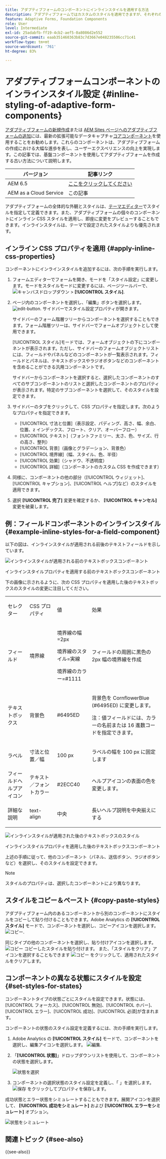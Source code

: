 ```yaml
---
title: アダプティブフォームのコンポーネントにインラインスタイルを適用する方法
description: アダプティブフォームではカスタムのスタイルを適用できますが、それぞれのコンポーネントにインライン CSS プロパティを適用することも可能です。
feature: Adaptive Forms, Foundation Components
role: User
level: Intermediate
exl-id: 25adabfb-ff19-4cb2-aef5-0a8086d2e552
source-git-commit: eaab351460363b83c7d3667e048235506cc71c41
workflow-type: tm+mt
source-wordcount: '761'
ht-degree: 83%

---
```


# アダプティブフォームコンポーネントのインラインスタイル設定 {#inline-styling-of-adaptive-form-components}

<span class="preview">[アダプティブフォームの新規作成](/help/forms/creating-adaptive-form-core-components.md)または [AEM Sites ページへのアダプティブフォームの追加](/help/forms/create-or-add-an-adaptive-form-to-aem-sites-page.md)には、最新の拡張可能なデータキャプチャ[コアコンポーネント](https://experienceleague.adobe.com/docs/experience-manager-core-components/using/adaptive-forms/introduction.html?lang=ja)を使用することをお勧めします。これらのコンポーネントは、アダプティブフォームの作成における大幅な進歩を表し、ユーザーエクスペリエンスの向上を実現します。この記事では、基盤コンポーネントを使用してアダプティブフォームを作成する古い方法について説明します。</span>

| バージョン | 記事リンク |
| -------- | ---------------------------- |
| AEM 6.5 | [ここをクリックしてください](https://experienceleague.adobe.com/docs/experience-manager-65/forms/adaptive-forms-basic-authoring/inline-style-adaptive-forms.html) |
| AEM as a Cloud Service | この記事 |

アダプティブフォームの全体的な外観とスタイルは、[テーマエディター](themes.md)でスタイルを指定して定義できます。また、アダプティブフォームの個々のコンポーネントにインライン CSS スタイルを適用し、即座に変更をプレビューすることもできます。インラインスタイルは、テーマで設定されたスタイルよりも優先されます。

## インライン CSS プロパティを適用 {#apply-inline-css-properties}

コンポーネントにインラインスタイルを追加するには、次の手順を実行します。

1. フォームエディターでフォームを開き、モードを「スタイル設定」に変更します。モードをスタイルモードに変更するには、ページツールバーで、 ![キャンバスドロップダウン](assets/Smock_ChevronDown.svg) > **[!UICONTROL スタイル]**.
1. ページ内のコンポーネントを選択し、「編集」ボタンを選択します。 ![edit-button](assets/edit.svg). サイドバーでスタイル設定プロパティが開きます。

   サイドバーのフォーム階層ツリーからコンポーネントを選択することもできます。フォーム階層ツリーは、サイドバーでフォームオブジェクトとして使用できます。

   [!UICONTROL スタイル]モードでは、フォームオブジェクトの下にコンポーネントが表示されます。ただし、サイドバーのフォームオブジェクトリストには、フィールドやパネルなどのコンポーネントが一覧表示されます。フィールドとパネルは、テキストボックスやラジオボタンなどのコンポーネントを含めることができる汎用コンポーネントです。

   サイドバーからコンポーネントを選択すると、選択したコンポーネントのすべてのサブコンポーネントのリストと選択したコンポーネントのプロパティが表示されます。特定のサブコンポーネントを選択して、そのスタイルを設定できます。

1. サイドバーのタブをクリックして、CSS プロパティを指定します。次のようなプロパティを指定できます。

   * [!UICONTROL 寸法と位置]（表示設定、パディング、高さ、幅、余白、位置、z インデックス、フロート、クリア、オーバーフロー）
   * [!UICONTROL テキスト]（フォントファミリー、太さ、色、サイズ、行の高さ、整列）
   * [!UICONTROL 背景]（画像とグラデーション、背景色）
   * [!UICONTROL 境界線]（幅、スタイル、色、半径）
   * [!UICONTROL 効果]（シャドウ、不透明度）
   * [!UICONTROL 詳細]（コンポーネントのカスタム CSS を作成できます）

1. 同様に、コンポーネントの他の部分（[!UICONTROL ウィジェット]、[!UICONTROL キャプション]、[!UICONTROL ヘルプ]など）のスタイルを適用できます。
1. 選択 **[!UICONTROL 完了]** 変更を確定するか、 **[!UICONTROL キャンセル]** 変更を破棄します。

## 例：フィールドコンポーネントのインラインスタイル {#example-inline-styles-for-a-field-component}

以下の図は、インラインスタイルが適用される前後のテキストフィールドを示しています。

![インラインスタイルが適用される前のテキストボックスコンポーネント](assets/no-style.png)

インラインスタイルプロパティを適用する前のテキストボックスコンポーネント

下の画像に示されるように、次の CSS プロパティを適用した後のテキストボックスのスタイルの変更に注目してください。

<table>
 <tbody>
  <tr>
   <td><p>セレクター</p> </td>
   <td><p>CSS プロパティ</p> </td>
   <td><p>値</p> </td>
   <td><p>効果</p> </td>
  </tr>
  <tr>
   <td><p>フィールド</p> </td>
   <td><p>境界線</p> </td>
   <td><p>境界線の幅=2px</p> <p>境界線のスタイル=実線</p> <p>境界線のカラー=#1111</p> </td>
   <td><p>フィールドの周囲に黒色の 2px 幅の境界線を作成</p> </td>
  </tr>
  <tr>
   <td><p>テキストボックス</p> </td>
   <td><p>背景色</p> </td>
   <td><p>#6495ED</p> </td>
   <td><p>背景色を CornflowerBlue (#6495ED) に変更します。</p> <p>注：値フィールドには、カラーの名前または 16 進数コードを指定できます。</p> </td>
  </tr>
  <tr>
   <td><p>ラベル</p> </td>
   <td><p>寸法と位置／幅</p> </td>
   <td><p>100 px</p> </td>
   <td><p>ラベルの幅を 100 px に固定します</p> </td>
  </tr>
  <tr>
   <td>フィールドヘルプアイコン</td>
   <td>テキスト／フォントカラー</td>
   <td>#2ECC40</td>
   <td>ヘルプアイコンの表面の色を変更します。</td>
  </tr>
  <tr>
   <td><p>詳細な説明</p> </td>
   <td><p>text-align</p> </td>
   <td><p>中央</p> </td>
   <td><p>長いヘルプ説明を中央揃えにする</p> </td>
  </tr>
 </tbody>
</table>

![インラインスタイルが適用された後のテキストボックスのスタイル](assets/applied-style.png)

インラインスタイルプロパティを適用した後のテキストボックスコンポーネント

上述の手順に従って、他のコンポーネント（パネル、送信ボタン、ラジオボタンなど）を選択し、そのスタイルを設定できます。

>[!NOTE]
>
>スタイルのプロパティは、選択したコンポーネントにより異なります。

## スタイルをコピー＆ペースト {#copy-paste-styles}

アダプティブフォーム内のあるコンポーネントから別のコンポーネントにスタイルをコピーして貼り付けることもできます。Adobe Analytics の **[!UICONTROL スタイル]** モードで、コンポーネントを選択し、コピーアイコンを選択します。 ![コピー](assets/property-copy-icon.svg).

同じタイプの他のコンポーネントを選択し、貼り付けアイコンを選択します。 ![コピー](assets/Smock_Paste_18_N.svg) コピーしたスタイルを貼り付けます。 また、「スタイルをクリア」アイコンを選択することもできます ![コピー](assets/clear-style-icon.svg) をクリックして、適用されたスタイルをクリアします。

## コンポーネントの異なる状態にスタイルを設定 {#set-styles-for-states}

コンポーネントタイプの状態ごとにスタイルを設定できます。状態には、[!UICONTROL フォーカス]、[!UICONTROL 無効]、[!UICONTROL ホバー]、[!UICONTROL エラー]、[!UICONTROL 成功]、[!UICONTROL 必須]が含まれます。

コンポーネントの状態のスタイル設定を定義するには、次の手順を実行します。

1. Adobe Analytics の **[!UICONTROL スタイル]** モードで、コンポーネントを選択し、編集アイコンを選択します。 ![編集](assets/Smock_Edit_18_N.svg).

1. 「**[!UICONTROL 状態]**」ドロップダウンリストを使用して、コンポーネントの状態を選択します。

   ![状態を選択](assets/select-state.png)

1. コンポーネントの選択状態のスタイル設定を定義し、「 」を選択します。 ![保存](assets/save_icon.svg) をクリックしてプロパティを保存します。

成功状態とエラー状態をシミュレートすることもできます。展開アイコンを選択して、 **[!UICONTROL 成功をシミュレート]** および **[!UICONTROL エラーをシミュレート]** オプション。

![状態をシミュレート](assets/simulate-states.png)


## 関連トピック {#see-also}

{{see-also}}


<!--

>[!MORELIKETHIS]
>
>* [Use themes in Adaptive Form Core Components ](/help/forms/using-themes-in-core-components.md)

-->